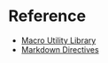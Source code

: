 # Reference

- [Macro Utility Library](/docs/reference/macro-utility-library)
- [Markdown Directives](/docs/reference/markdown-directives)
